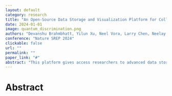 ```yaml
---
layout: default
category: research
title: "An Open-Source Data Storage and Visualization Platform for Collaborative Qubit Control"
date: 2024-01-01
image: quantum_discrimination.png
authors: "Devanshu Brahmbhatt, Yilun Xu, Neel Vora, Larry Chen, Neelay Fruitwala, Gang Huang, Qing Ji, Phuc VP Nguyen"
conference: "Nature SREP 2024"
clickable: false
url: ""
permalink: ""
paper_link: "#"
abstract: "This platform gives access researchers to advanced data storage and visualization capabilities, facilitating collaborative qubit control."
---
```


# Abstract

